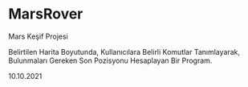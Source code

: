 # MarsRover
Mars Keşif Projesi

Belirtilen Harita Boyutunda,
Kullanıcılara Belirli Komutlar Tanımlayarak,
Bulunmaları Gereken Son Pozisyonu Hesaplayan Bir Program.

10.10.2021
